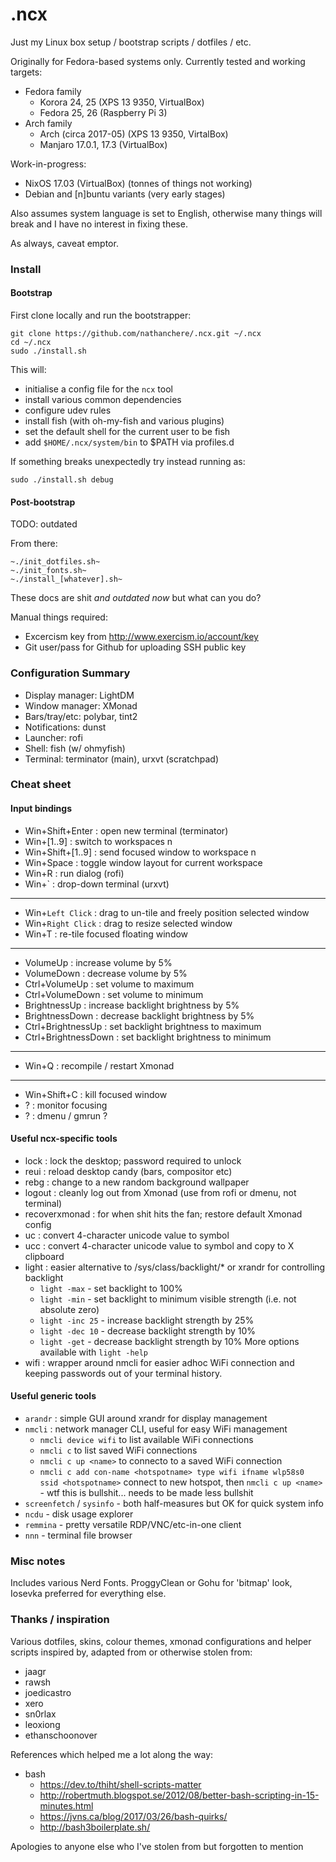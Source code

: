 # .ncx

Just my Linux box setup / bootstrap scripts / dotfiles / etc.

Originally for Fedora-based systems only. Currently tested and working targets:

* Fedora family
    * Korora 24, 25 (XPS 13 9350, VirtualBox)
    * Fedora 25, 26 (Raspberry Pi 3)    
* Arch family
    * Arch (circa 2017-05) (XPS 13 9350, VirtalBox)
    * Manjaro 17.0.1, 17.3 (VirtualBox)

Work-in-progress:

* NixOS 17.03 (VirtualBox) (tonnes of things not working)
* Debian and [n]buntu variants (very early stages)

Also assumes system language is set to English, otherwise many things will
break and I have no interest in fixing these.

As always, caveat emptor.

### Install

#### Bootstrap

First clone locally and run the bootstrapper:

    git clone https://github.com/nathanchere/.ncx.git ~/.ncx
    cd ~/.ncx
    sudo ./install.sh

This will:

* initialise a config file for the `ncx` tool
* install various common dependencies
* configure udev rules
* install fish (with oh-my-fish and various plugins)
* set the default shell for the current user to be fish
* add `$HOME/.ncx/system/bin` to $PATH via profiles.d

If something breaks unexpectedly try instead running as:

    sudo ./install.sh debug

#### Post-bootstrap

TODO: outdated

From there:

    ~./init_dotfiles.sh~
    ~./init_fonts.sh~
    ~./install_[whatever].sh~

These docs are shit *and outdated now* but what can you do?

Manual things required:

* Excercism key from http://www.exercism.io/account/key
* Git user/pass for Github for uploading SSH public key

### Configuration Summary

* Display manager: LightDM
* Window manager: XMonad
* Bars/tray/etc: polybar, tint2
* Notifications: dunst
* Launcher: rofi
* Shell: fish (w/ ohmyfish)
* Terminal: terminator (main), urxvt (scratchpad)

### Cheat sheet

#### Input bindings

* Win+Shift+Enter : open new terminal (terminator)
* Win+[1..9] : switch to workspaces n
* Win+Shift+[1..9] : send focused window to workspace n
* Win+Space :  toggle window layout for current workspace
* Win+R : run dialog (rofi)
* Win+\` : drop-down terminal (urxvt)
---
* Win+`Left Click` : drag to un-tile and freely position selected window
* Win+`Right Click` : drag to resize selected window
* Win+T : re-tile focused floating window
---
* VolumeUp : increase volume by 5%
* VolumeDown : decrease volume by 5%
* Ctrl+VolumeUp : set volume to maximum
* Ctrl+VolumeDown : set volume to minimum
* BrightnessUp : increase backlight brightness by 5%
* BrightnessDown : decrease backlight brightness by 5%
* Ctrl+BrightnessUp : set backlight brightness to maximum
* Ctrl+BrightnessDown : set backlight brightness to minimum
---
* Win+Q : recompile / restart Xmonad
-------
* Win+Shift+C : kill focused window
* ? : monitor focusing
* ? : dmenu / gmrun ?

#### Useful ncx-specific tools

* lock : lock the desktop; password required to unlock
* reui : reload desktop candy (bars, compositor etc)
* rebg : change to a new random background wallpaper
* logout : cleanly log out from Xmonad (use from rofi or dmenu, not terminal)
* recoverxmonad : for when shit hits the fan; restore default Xmonad config
* uc : convert 4-character unicode value to symbol
* ucc : convert 4-character unicode value to symbol and copy to X clipboard
* light : easier alternative to /sys/class/backlight/* or xrandr for controlling backlight
  - `light -max` - set backlight to 100%
  - `light -min` - set backlight to minimum visible strength (i.e. not absolute zero)
  - `light -inc 25` - increase backlight strength by 25%
  - `light -dec 10` - decrease backlight strength by 10%
  - `light -get` - decrease backlight strength by 10%
  More options available with `light -help`
* wifi : wrapper around nmcli for easier adhoc WiFi connection and keeping passwords out
  of your terminal history.

#### Useful generic tools

* `arandr` : simple GUI around xrandr for display management
* `nmcli` : network manager CLI, useful for easy WiFi management
  - `nmcli device wifi` to list available WiFi connections
  - `nmcli c` to list saved WiFi connections
  - `nmcli c up <name>` to connecto to a saved WiFi connection
  - `nmcli c add con-name <hotspotname> type wifi ifname wlp58s0 ssid <hotspotname>` connect to new hotspot, then `nmcli c up <name>` - wtf this is bullshit... needs to be made less bullshit
* `screenfetch` / `sysinfo` - both half-measures but OK for quick system info
* `ncdu` - disk usage explorer
* `remmina` - pretty versatile RDP/VNC/etc-in-one client
* `nnn` - terminal file browser

### Misc notes

Includes various Nerd Fonts. ProggyClean or Gohu for 'bitmap' look, Iosevka preferred for everything else.

### Thanks / inspiration

Various dotfiles, skins, colour themes, xmonad configurations and helper scripts inspired by, adapted from or otherwise stolen from:

* jaagr
* rawsh
* joedicastro
* xero
* sn0rlax
* leoxiong
* ethanschoonover

References which helped me a lot along the way:

* bash
    * https://dev.to/thiht/shell-scripts-matter
    * http://robertmuth.blogspot.se/2012/08/better-bash-scripting-in-15-minutes.html
    * https://jvns.ca/blog/2017/03/26/bash-quirks/
    * http://bash3boilerplate.sh/


Apologies to anyone else who I've stolen from but forgotten to mention
